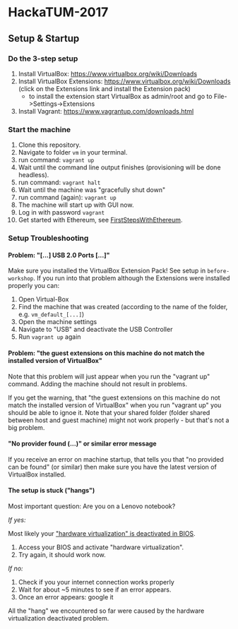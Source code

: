 # HackaTUM-2017

## Setup & Startup

### Do the 3-step setup

1. Install VirtualBox: https://www.virtualbox.org/wiki/Downloads
2. Install VirtualBox Extensions: https://www.virtualbox.org/wiki/Downloads (click on the Extensions link and install the Extension pack)
    * to install the extension start VirtualBox as admin/root and go to File->Settings->Extensions
3. Install Vagrant: https://www.vagrantup.com/downloads.html 

### Start the machine

1. Clone this repository. 
2. Navigate to folder ```vm``` in your terminal.
3. run command: ```vagrant up```
4. Wait until the command line output finishes (provisioning will be done headless).
5. run command: ```vagrant halt```
6. Wait until the machine was "gracefully shut down"
7. run command (again): ```vagrant up```
8. The machine will start up with GUI now.
9. Log in with password ```vagrant```
10. Get started with Ethereum, see [FirstStepsWithEthereum](https://github.com/senacor/HackaTUM-2017/blob/master/FirstStepsWithEthereum.md).

### Setup Troubleshooting

#### Problem: "[...] USB 2.0 Ports [...]"

Make sure you installed the VirtualBox Extension Pack! See setup in ```before-workshop```. If you run into that problem although the Extensions were installed properly you can:

1. Open Virtual-Box
2. Find the machine that was created (according to the name of the folder, e.g. ```vm_default_[...]```)
3. Open the machine settings
4. Navigate to "USB" and deactivate the USB Controller
5. Run ```vagrant up``` again

#### Problem: "the guest extensions on this machine do not match the installed version of VirtualBox"

Note that this problem will just appear when you run the "vagrant up" command. Adding the machine should not result in problems.

If you get the warning, that "the guest extensions on this machine do not match the installed version of VirtualBox" when you run "vagrant up" you should be able to ignoe it. Note that your shared folder (folder shared between host and guest machine) might not work properly - but that's not a big problem.

#### "No provider found (...)" or similar error message

If you receive an error on machine startup, that tells you that "no provided can be found" (or similar) then make sure you have the latest version of VirtualBox installed. 

#### The setup is stuck ("hangs")

Most important question: Are you on a Lenovo notebook?

*If yes:* 

Most likely your ["hardware virtualization" is deactivated in BIOS](https://stackoverflow.com/questions/34907910/vagrant-up-hangs-at-ssh-auth-method-private-key). 

1. Access your BIOS and activate "hardware virtualization". 
2. Try again, it should work now.

*If no:*

1. Check if you your internet connection works properly
2. Wait for about ~5 minutes to see if an error appears.
3. Once an error appears: google it

All the "hang" we encountered so far were caused by the hardware virtualization deactivated problem.